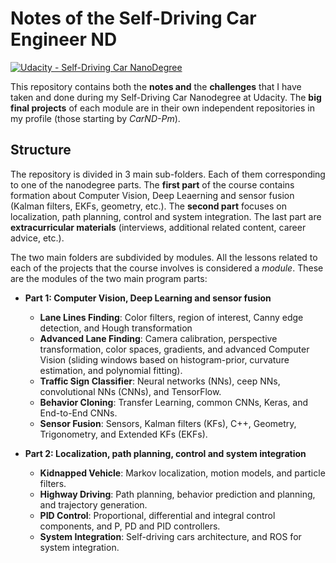 # Notes of the Self-Driving Car Engineer ND

[![Udacity - Self-Driving Car NanoDegree](https://s3.amazonaws.com/udacity-sdc/github/shield-carnd.svg)](http://www.udacity.com/drive)

This repository contains both the **notes and** the **challenges** that I have taken and done during my Self-Driving Car Nanodegree at Udacity. The **big final projects** of each module are in their own independent repositories in my profile (those starting by *CarND-Pm*).

## Structure

The repository is divided in 3 main sub-folders. Each of them corresponding to one of the nanodegree parts. The **first part** of the course contains formation about Computer Vision, Deep Leaerning and sensor fusion (Kalman filters, EKFs, geometry, etc.). The **second part** focuses on localization, path planning, control and system integration. The last part are **extracurricular materials** (interviews, additional related content, career advice, etc.).

The two main folders are subdivided by modules. All the lessons related to each of the projects that the course involves is considered a *module*. These are the modules of the two main program parts:

- **Part 1: Computer Vision, Deep Learning and sensor fusion**
  - **Lane Lines Finding**: Color filters, region of interest, Canny edge detection, and Hough transformation
  - **Advanced Lane Finding**: Camera calibration, perspective transformation, color spaces, gradients, and advanced Computer Vision (sliding windows based on histogram-prior, curvature estimation, and polynomial fitting).
  - **Traffic Sign Classifier**: Neural networks (NNs), ceep NNs, convolutional NNs (CNNs), and TensorFlow.
  - **Behavior Cloning**: Transfer Learning, common CNNs, Keras, and End-to-End CNNs.
  - **Sensor Fusion**: Sensors, Kalman filters (KFs), C++, Geometry, Trigonometry, and Extended KFs (EKFs).
  
- **Part 2: Localization, path planning, control and system integration**
  - **Kidnapped Vehicle**: Markov localization, motion models, and particle filters.
  - **Highway Driving**: Path planning, behavior prediction and planning, and trajectory generation.
  - **PID Control**: Proportional, differential and integral control components, and P, PD and PID controllers. 
  - **System Integration**: Self-driving cars architecture, and ROS for system integration.

